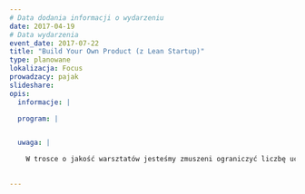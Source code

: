 ```yaml
---
# Data dodania informacji o wydarzeniu
date: 2017-04-19
# Data wydarzenia
event_date: 2017-07-22
title: "Build Your Own Product (z Lean Startup)"
type: planowane
lokalizacja: Focus
prowadzacy: pajak
slideshare:
opis:
  informacje: |

  program: |


  uwaga: |

    W trosce o jakość warsztatów jesteśmy zmuszeni ograniczyć liczbę uczestników. **Kwalifikacja odbywa się na podstawie odpowiedzi udzielonych w formularzu zgłoszeniowym oraz - w dalszym kroku - kolejności zgłoszeń.** Potwierdzenie udziału w warsztatach wraz z instrukcją przygotowania środowiska otrzymasz najpóźniej na 5 dni przed planowaną datą wydarzenia.
 

---
```

